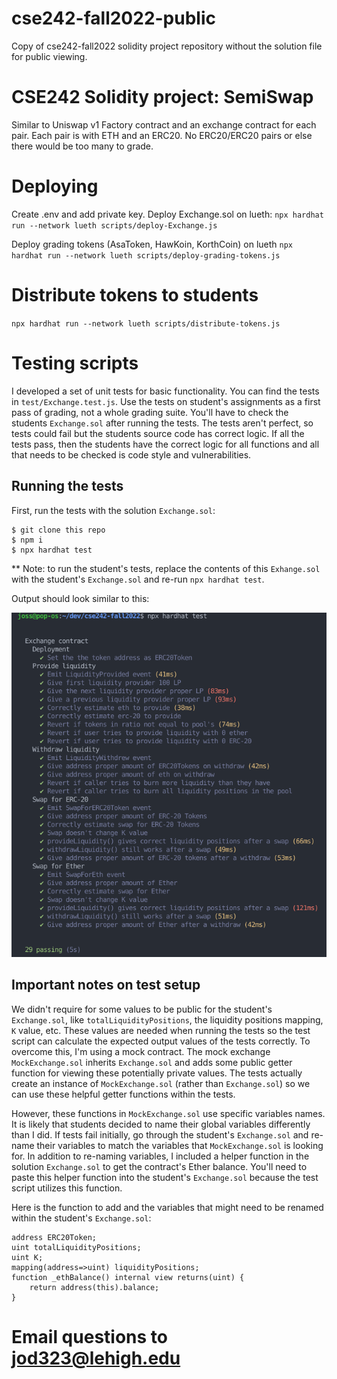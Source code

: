 # cse242-fall2022-public
Copy of cse242-fall2022 solidity project repository without the solution file for public viewing.

# CSE242 Solidity project: SemiSwap
Similar to Uniswap v1
Factory contract and an exchange contract for each pair.  Each pair is with ETH and an ERC20.  No ERC20/ERC20 pairs or else there would be too many to grade.

# Deploying
Create .env and add private key.
Deploy Exchange.sol on lueth:
`npx hardhat run --network lueth scripts/deploy-Exchange.js`

Deploy grading tokens (AsaToken, HawKoin, KorthCoin) on lueth
`npx hardhat run --network lueth scripts/deploy-grading-tokens.js`

# Distribute tokens to students
`npx hardhat run --network lueth scripts/distribute-tokens.js`

# Testing scripts
I developed a set of unit tests for basic functionality.  You can find the tests in `test/Exchange.test.js`.  Use the tests on student's assignments as a first pass of grading, not a whole grading suite.  You'll have to check the students `Exchange.sol` after running the tests.  The tests aren't perfect, so tests could fail but the students source code has correct logic.  If all the tests pass, then the students have the correct logic for all functions and all that needs to be checked is code style and vulnerabilities.

## Running the tests
First, run the tests with the solution `Exchange.sol`:
```
$ git clone this repo
$ npm i
$ npx hardhat test
```
** Note: to run the student's tests, replace the contents of this `Exhange.sol` with the student's `Exchange.sol` and re-run `npx hardhat test`.

Output should look similar to this:

![test output image](exchange-test.png)

## Important notes on test setup
We didn't require for some values to be public for the student's `Exchange.sol`, like `totalLiquidityPositions`, the liquidity positions mapping, `K` value, etc.  These values are needed when running the tests so the test script can calculate the expected output values of the tests correctly.  To overcome this, I'm using a mock contract.  The mock exchange `MockExchange.sol` inherits `Exchange.sol` and adds some public getter function for viewing these potentially private values.  The tests actually create an instance of `MockExchange.sol` (rather than `Exchange.sol`) so we can use these helpful getter functions within the tests. 

However, these functions in `MockExchange.sol` use specific variables names.  It is likely that students decided to name their global variables differently than I did.  If tests fail initially, go through the student's `Exchange.sol` and re-name their variables to match the variables that `MockExchange.sol` is looking for.  In addition to re-naming variables, I included a helper function in the solution `Exchange.sol` to get the contract's Ether balance.  You'll need to paste this helper function into the student's `Exchange.sol` because the test script utilizes this function.  

Here is the function to add and the variables that might need to be renamed within the student's `Exchange.sol`:
```
address ERC20Token;
uint totalLiquidityPositions;
uint K;
mapping(address=>uint) liquidityPositions;
function _ethBalance() internal view returns(uint) {
    return address(this).balance;
}
```


# Email questions to jod323@lehigh.edu